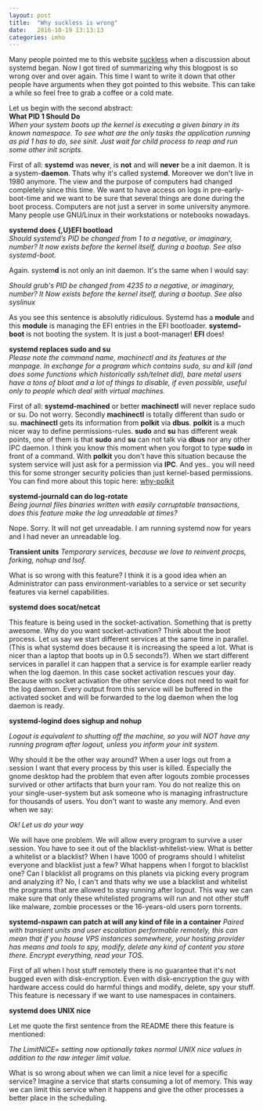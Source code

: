 ```yaml
---
layout: post
title:  "Why suckless is wrong"
date:   2016-10-19 13:13:13
categories: imho
---
```


Many people pointed me to this website [suckless](http://suckless.org/sucks/systemd) when a discussion about systemd
began. Now I got tired of summarizing why this blogpost is so wrong over
and over again. This time I want to write it down that other people have
arguments when they got pointed to this website. This can take a while
so feel free to grab a coffee or a cold mate.  
  
Let us begin with the second abstract:  
**What PID 1 Should Do**  
*When your system boots up the kernel is executing a given binary in its
known namespace. To see what are the only tasks the application running
as pid 1 has to do, see sinit. Just wait for child process to reap and
run some other init scripts.*  
  
First of all: **systemd** was **never**, is **not** and will **never**
be a init daemon. It is a system-**daemon**. Thats why it's called
system**d**. Moreover we don't live in 1980 anymore. The view and the
purpose of computers had changed completely since this time. We want to
have access on logs in pre-early-boot-time and we want to be sure that
several things are done during the boot process. Computers are not just
a server in some university anymore. Many people use GNU/Linux in their
workstations or notebooks nowadays.  

**systemd does {,U}EFI bootload**  
*Should systemd’s PID be changed from 1 to a negative, or imaginary,
number? It now exists before the kernel itself, during a bootup. See
also systemd-boot.*  
  
Again. system**d** is not only an init daemon. It's the same when I
would say:  
  
*Should grub's PID be changed from 4235 to a negative, or imaginary,
number? It Now exists before the kernel itself, during a bootup. See
also syslinux*  
  
As you see this sentence is absolutly ridiculous. Systemd has a
**module** and this **module** is managing the EFI entries in the EFI
bootloader. **systemd-boot** is not booting the system. It is just a
boot-manager! **EFI** does!  
  
**systemd replaces sudo and su**  
*Please note the command name, machinectl and its features at the
manpage. In exchange for a program which contains sudo, su and kill (and
does some functions which historically ssh/telnet did), bare metal users
have a tons of bloat and a lot of things to disable, if even possible,
useful only to people which deal with virtual machines.*  
  
First of all: **systemd-machined** or better **machinectl** will never
replace sudo or su. Do not worry. Secondly **machinectl** is totally
different than sudo or su. **machinectl** gets its information from
**polkit** via **dbus**. **polkit** is a much nicer way to define
permissions-rules. **sudo** and **su** has different weak points, one of
them is that **sudo** and **su** can not talk via **dbus** nor any other
IPC daemon. I think you know this moment when you forgot to type
**sudo** in front of a command. With **polkit** you don't have this
situation because the system service will just ask for a permission via
**IPC**. And yes.. you will need this for some stronger security
policies than just kernel-based permissions. You can find more about
this topic here:
[why-polkit](https://www.collabora.com/about-us/blog/2015/06/08/why-polkit-(or,-how-to-mount-a-disk-on-modern-linux))  
  
**systemd-journald can do log-rotate**  
*Being journal files binaries written with easily corruptable
transactions, does this feature make the log unreadable at times?*  
  
Nope. Sorry. It will not get unreadable. I am running systemd now for
years and I had never an unreadable log.  
  
**Transient units**
*Temporary services, because we love to reinvent procps, forking, nohup
and lsof.*  
  
What is so wrong with this feature? I think it is a good idea when an
Administrator can pass environment-variables to a service or set
security features via kernel capabilities.  
  
**systemd does socat/netcat**  
  
This feature is being used in the socket-activation. Something that is
pretty awesome. Why do you want socket-activation? Think about the boot
process. Let us say we start different services at the same time in
parallel. (This is what systemd does because it is increasing the speed
a lot. What is nicer than a laptop that boots up in 0.5 seconds?). When
we start different services in parallel it can happen that a service is
for example earlier ready when the log daemon. In this case socket
activation rescues your day. Because with socket activation the other
service does not need to wait for the log daemon. Every output from this
service will be buffered in the activated socket and will be forwarded
to the log daemon when the log daemon is ready. 
  
**systemd-logind does sighup and nohup**  
  
*Logout is equivalent to shutting off the machine, so you will NOT have
any running program after logout, unless you inform your init system.*
  
Why should it be the other way around? When a user logs out from a
session I want that every process by this user is killed. Especially the
gnome desktop had the problem that even after logouts zombie processes
survived or other artifacts that burn your ram. You do not realize this
on your single-user-system but ask someone who is managing
infrastructure for thousands of users. You don't want to waste any
memory. And even when we say:  
  
*Ok! Let us do your way*
  
We will have one problem. We will allow every program to survive a user
session. You have to see it out of the blacklist-whitelist-view.
What is better a whitelist or a blacklist?
When I have 1000 of programs should I whitelist everyone and blacklist
just a few? What happens when I forgot to blacklist one? Can I blacklist
all programs on this planets via picking every program and analyzing it?
No, I can't and thats why we use a blacklist and whitelist the programs
that are allowed to stay running after logout. This way we can make sure
that only these whitelisted programs will run and not other stuff like
malware, zombie processes or the 16-years-old users porn torrents.  
  
**systemd-nspawn can patch at will any kind of file in a container** 
*Paired with transient units and user escalation performable remotely,
this can mean that if you house VPS instances somewhere, your hosting
provider has means and tools to spy, modify, delete any kind of content
you store there. Encrypt everything, read your TOS.*  
  
First of all when I host stuff remotely there is no guarantee that it's
not bugged even with disk-encryption. Even with disk-encryption the guy
with hardware access could do harmful things and modify, delete, spy
your stuff. This feature is necessary if we want to use namespaces in
containers.  
  
**systemd does UNIX nice**  
  
Let me quote the first sentence from the README there this feature is
mentioned:  
  
*The LimitNICE= setting now optionally takes normal UNIX nice values
in addition to the raw integer limit value.*  
  
What is so wrong about when we can limit a nice level for a specific
service? Imagine a service that starts consuming a lot of memory. This
way we can limit this service when it happens and give the other
processes a better place in the scheduling.
  

